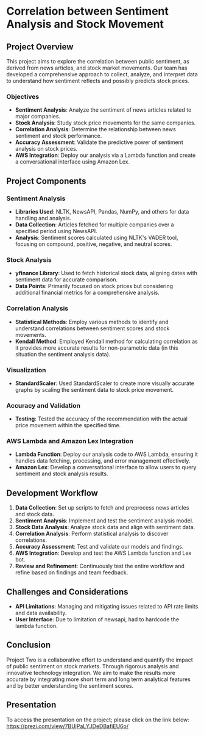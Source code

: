 # Correlation between Sentiment Analysis and Stock Movement

## Project Overview
This project aims to explore the correlation between public sentiment, as derived from news articles, and stock market movements. Our team has developed a comprehensive approach to collect, analyze, and interpret data to understand how sentiment reflects and possibly predicts stock prices.

### Objectives
- **Sentiment Analysis**: Analyze the sentiment of news articles related to major companies.
- **Stock Analysis**: Study stock price movements for the same companies.
- **Correlation Analysis**: Determine the relationship between news sentiment and stock performance.
- **Accuracy Assessment**: Validate the predictive power of sentiment analysis on stock prices.
- **AWS Integration**: Deploy our analysis via a Lambda function and create a conversational interface using Amazon Lex.

## Project Components

### Sentiment Analysis
- **Libraries Used**: NLTK, NewsAPI, Pandas, NumPy, and others for data handling and analysis.
- **Data Collection**: Articles fetched for multiple companies over a specified period using NewsAPI.
- **Analysis**: Sentiment scores calculated using NLTK's VADER tool, focusing on compound, positive, negative, and neutral scores.

### Stock Analysis
- **yfinance Library**: Used to fetch historical stock data, aligning dates with sentiment data for accurate comparison.
- **Data Points**: Primarily focused on stock prices but considering additional financial metrics for a comprehensive analysis.

### Correlation Analysis
- **Statistical Methods**: Employ various methods to identify and understand correlations between sentiment scores and stock movements.
- **Kendall Method**: Employed Kendall method for calculating correlation as it provides more accurate results for non-parametric data (in this situation the sentiment analysis data).

### Visualization
- **StandardScaler**: Used StandardScaler to create more visually accurate graphs by scaling the sentiment data to stock price movement.

### Accuracy and Validation
- **Testing**: Tested the accuracy of the recommendation with the actual price movement within the specified time.

### AWS Lambda and Amazon Lex Integration
- **Lambda Function**: Deploy our analysis code to AWS Lambda, ensuring it handles data fetching, processing, and error management effectively.
- **Amazon Lex**: Develop a conversational interface to allow users to query sentiment and stock analysis results.

## Development Workflow

1. **Data Collection**: Set up scripts to fetch and preprocess news articles and stock data.
2. **Sentiment Analysis**: Implement and test the sentiment analysis model.
3. **Stock Data Analysis**: Analyze stock data and align with sentiment data.
4. **Correlation Analysis**: Perform statistical analysis to discover correlations.
5. **Accuracy Assessment**: Test and validate our models and findings.
6. **AWS Integration**: Develop and test the AWS Lambda function and Lex bot.
7. **Review and Refinement**: Continuously test the entire workflow and refine based on findings and team feedback.

## Challenges and Considerations

- **API Limitations**: Managing and mitigating issues related to API rate limits and data availability.
- **User Interface**: Due to limitation of newsapi, had to hardcode the lambda function.

## Conclusion

Project Two is a collaborative effort to understand and quantify the impact of public sentiment on stock markets. Through rigorous analysis and innovative technology integration. We aim to make the results more accurate by integrating more short term and long term analytical features and by better understanding the sentiment scores.

## Presentation

To access the presentation on the project; please click on the link below:
https://prezi.com/view/7BUjPaLYJDeDBafiEU6o/
